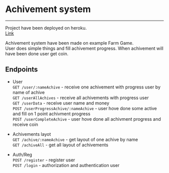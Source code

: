 # Achivement system

---

Project have been deployed on heroku.  
[Link](#)

Achivement system have been made on example Farm Game.  
User does simple things and fill achivement progress. When achivement will have been done user get coin.

## Endpoints

-  User  
   `GET /user/:nameAchive` - receive one achivement with progress user by name of achive  
   `GET /userAllAchives` - receive all achivements with progress user  
   `GET /userData` - receive user name and money  
   `POST /userProgressAchive/:nameAchive` - user hove done some active and fill on 1 point achivment progress  
   `POST /userCompleteAchive` - user hove done all achivment progress and receive coin

-  Achivements layot  
   `GET /achive/:nameAchive` - get layout of one achive by name  
   `GET /achiveAll` - get all layout of achivements
-  Auth/Reg  
   `POST /register` - register user  
   `POST /login` - authorization and authentication user
